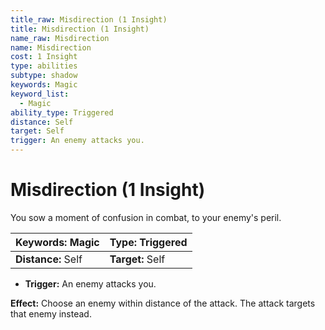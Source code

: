 ```yaml
---
title_raw: Misdirection (1 Insight)
title: Misdirection (1 Insight)
name_raw: Misdirection
name: Misdirection
cost: 1 Insight
type: abilities
subtype: shadow
keywords: Magic
keyword_list:
  - Magic
ability_type: Triggered
distance: Self
target: Self
trigger: An enemy attacks you.
---
```


# Misdirection (1 Insight)

You sow a moment of confusion in combat, to your enemy's peril.

| **Keywords:** Magic | **Type:** Triggered |
| :------------------ | :------------------ |
| **Distance:** Self  | **Target:** Self    |

- **Trigger:** An enemy attacks you.

**Effect:** Choose an enemy within distance of the attack. The attack targets that enemy instead.
